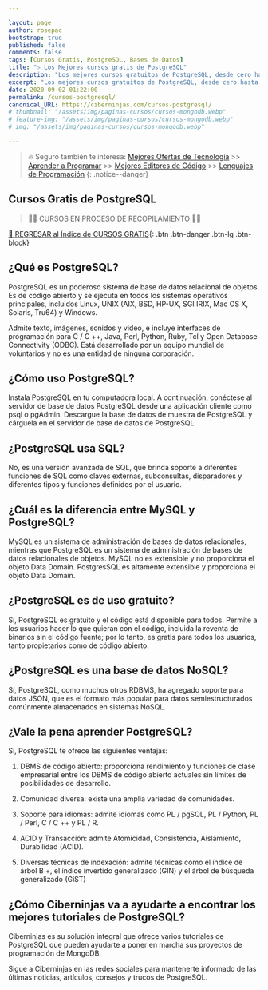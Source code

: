 ```yaml
---

layout: page
author: rosepac
bootstrap: true
published: false
comments: false
tags: [Cursos Gratis, PostgreSQL, Bases de Datos]
title: "▷ Los Mejores cursos gratis de PostgreSQL"
description: "Los mejores cursos gratuitos de PostgreSQL, desde cero hasta nivel experto"
excerpt: "Los mejores cursos gratuitos de PostgreSQL, desde cero hasta nivel experto"
date: 2020-09-02 01:22:00
permalink: /cursos-postgresql/
canonical_URL: https://ciberninjas.com/cursos-postgresql/
# thumbnail: "/assets/img/paginas-cursos/cursos-mongodb.webp"
# feature-img: "/assets/img/paginas-cursos/cursos-mongodb.webp"
# img: "/assets/img/paginas-cursos/cursos-mongodb.webp"

---
```


> 🔥 Seguro también te interesa: [Mejores Ofertas de Tecnología](https://www.amazon.es/shop/cibercursos) >> [Aprender a Programar](/programar/) >> [Mejores Editores de Código](/mejores-editores-texto/) >> [Lenguajes de Programación](/15-mejores-lenguajes-programacion/)
{: .notice--danger}
<!-- https://hackr.io/es/tutorials/learn-sql -->
## **Cursos Gratis de PostgreSQL**

> 👷‍♂️ CURSOS EN PROCESO DE RECOPILAMIENTO 👷‍♂️
<!-- ### **Relacionados** <!-- omit in toc -->

[🏡 REGRESAR al Índice de CURSOS GRATIS](https://ciberninjas.com/cursos-tecnologia/){: .btn .btn-danger .btn-lg .btn-block}

<!-- ![](/assets/img/paginas-cursos/cursos-postgresql.webp) -->

## **¿Qué es PostgreSQL?**

PostgreSQL es un poderoso sistema de base de datos relacional de objetos. Es de código abierto y se ejecuta en todos los sistemas operativos principales, incluidos Linux, UNIX (AIX, BSD, HP-UX, SGI IRIX, Mac OS X, Solaris, Tru64) y Windows.

Admite texto, imágenes, sonidos y video, e incluye interfaces de programación para C / C ++, Java, Perl, Python, Ruby, Tcl y Open Database Connectivity (ODBC). Está desarrollado por un equipo mundial de voluntarios y no es una entidad de ninguna corporación.


## **¿Cómo uso PostgreSQL?**

Instala PostgreSQL en tu computadora local.
A continuación, conéctese al servidor de base de datos PostgreSQL desde una aplicación cliente como psql o pgAdmin.
Descargue la base de datos de muestra de PostgreSQL y cárguela en el servidor de base de datos de PostgreSQL.

## **¿PostgreSQL usa SQL?**

No, es una versión avanzada de SQL, que brinda soporte a diferentes funciones de SQL como claves externas, subconsultas, disparadores y diferentes tipos y funciones definidos por el usuario.

## **¿Cuál es la diferencia entre MySQL y PostgreSQL?**

MySQL es un sistema de administración de bases de datos relacionales, mientras que PostgreSQL es un sistema de administración de bases de datos relacionales de objetos. MySQL no es extensible y no proporciona el objeto Data Domain. PostgresSQL es altamente extensible y proporciona el objeto Data Domain.

## **¿PostgreSQL es de uso gratuito?**

Sí, PostgreSQL es gratuito y el código está disponible para todos. Permite a los usuarios hacer lo que quieran con el código, incluida la reventa de binarios sin el código fuente; por lo tanto, es gratis para todos los usuarios, tanto propietarios como de código abierto.

## **¿PostgreSQL es una base de datos NoSQL?**

Sí, PostgreSQL, como muchos otros RDBMS, ha agregado soporte para datos JSON, que es el formato más popular para datos semiestructurados comúnmente almacenados en sistemas NoSQL.

## **¿Vale la pena aprender PostgreSQL?**

Sí, PostgreSQL te ofrece las siguientes ventajas:

1. DBMS de código abierto: proporciona rendimiento y funciones de clase empresarial entre los DBMS de código abierto actuales sin límites de posibilidades de desarrollo. 

2. Comunidad diversa: existe una amplia variedad de comunidades.  

3. Soporte para idiomas: admite idiomas como PL / pgSQL, PL / Python, PL / Perl, C / C ++ y PL / R.

4. ACID y Transacción: admite Atomicidad, Consistencia, Aislamiento, Durabilidad (ACID).

5. Diversas técnicas de indexación: admite técnicas como el índice de árbol B +, el índice invertido generalizado (GIN) y el árbol de búsqueda generalizado (GiST)

## **¿Cómo Ciberninjas va a ayudarte a encontrar los mejores tutoriales de PostgreSQL?**

Ciberninjas es su solución integral que ofrece varios tutoriales de PostgreSQL que pueden ayudarte a poner en marcha sus proyectos de programación de MongoDB.

Sigue a Ciberninjas en las redes sociales para mantenerte informado de las últimas noticias, artículos, consejos y trucos de PostgreSQL.